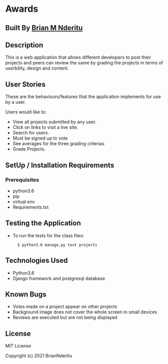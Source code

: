 # Awards
## Built By [Brian M Nderitu](https://github.com/Brian569)

## Description
This is a web application that allows different developers to post their projects and peers can review the same by grading the projects in terms of userbility, design and content.

## User Stories
These are the behaviours/features that the application implements for use by a user.

Users would like to:
* View all projects submitted by any user.
* Click on links to visit a live site.
* Search for users.
* Must be signed up to vote
* See averages for the three grading criterias
* Grade Projects.



## SetUp / Installation Requirements
### Prerequisites
* python3.6
* pip
* virtual env
* Requirements.txt


## Testing the Application
* To run the tests for the class files:

        $ python3.6 manage.py test projects

## Technologies Used
* Python3.6
* Django  framework and postgresql database


## Known Bugs

* Votes made on a project appear on other projects
* Background image does not cover the whole screen in small devices
* Reviews are executed but are not being displayed

## License
MIT License

Copyright (c) 2021 BrianNderitu
